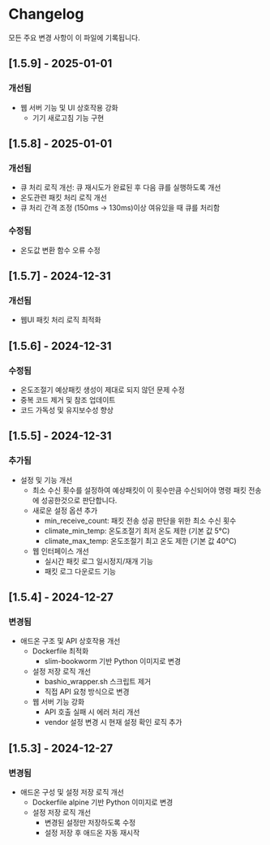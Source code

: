 # Changelog

모든 주요 변경 사항이 이 파일에 기록됩니다.

## [1.5.9] - 2025-01-01

### 개선됨
- 웹 서버 기능 및 UI 상호작용 강화
  - 기기 새로고침 기능 구현

## [1.5.8] - 2025-01-01

### 개선됨
- 큐 처리 로직 개선: 큐 재시도가 완료된 후 다음 큐를 실행하도록 개선
- 온도관련 패킷 처리 로직 개선
- 큐 처리 간격 조정 (150ms -> 130ms)이상 여유있을 때 큐를 처리함

### 수정됨
- 온도값 변환 함수 오류 수정

## [1.5.7] - 2024-12-31

### 개선됨
- 웹UI 패킷 처리 로직 최적화

## [1.5.6] - 2024-12-31

### 수정됨
- 온도조절기 예상패킷 생성이 제대로 되지 않던 문제 수정
- 중복 코드 제거 및 참조 업데이트
- 코드 가독성 및 유지보수성 향상

## [1.5.5] - 2024-12-31

### 추가됨
- 설정 및 기능 개선
  - 최소 수신 횟수를 설정하여 예상패킷이 이 횟수만큼 수신되어야 명령 패킷 전송에 성공한것으로 판단합니다.
  - 새로운 설정 옵션 추가
    - min_receive_count: 패킷 전송 성공 판단을 위한 최소 수신 횟수
    - climate_min_temp: 온도조절기 최저 온도 제한 (기본 값 5°C)
    - climate_max_temp: 온도조절기 최고 온도 제한 (기본 값 40°C)
  - 웹 인터페이스 개선
    - 실시간 패킷 로그 일시정지/재개 기능
    - 패킷 로그 다운로드 기능

## [1.5.4] - 2024-12-27

### 변경됨
- 애드온 구조 및 API 상호작용 개선
  - Dockerfile 최적화
    - slim-bookworm 기반 Python 이미지로 변경
  - 설정 저장 로직 개선
    - bashio_wrapper.sh 스크립트 제거
    - 직접 API 요청 방식으로 변경
  - 웹 서버 기능 강화
    - API 호출 실패 시 에러 처리 개선
    - vendor 설정 변경 시 현재 설정 확인 로직 추가

## [1.5.3] - 2024-12-27

### 변경됨
- 애드온 구성 및 설정 저장 로직 개선
  - Dockerfile alpine 기반 Python 이미지로 변경
  - 설정 저장 로직 개선
    - 변경된 설정만 저장하도록 수정
    - 설정 저장 후 애드온 자동 재시작
    